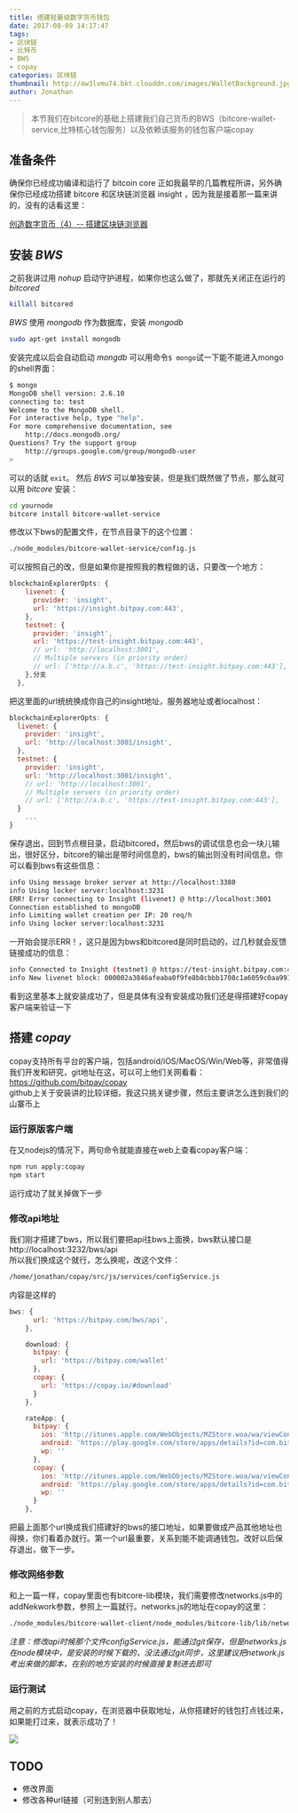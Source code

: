 ```yaml
---
title: 搭建轻量级数字货币钱包
date: 2017-08-09 14:17:47
tags:
- 区块链
- 比特币
- BWS
- copay
categories: 区块链
thumbnail: http://ow3lvmu74.bkt.clouddn.com/images/WalletBackground.jpg
author: Jonathan
---
```


> 本节我们在bitcore的基础上搭建我们自己货币的BWS（bitcore-wallet-service,比特核心钱包服务）以及依赖该服务的钱包客户端copay

## 准备条件

确保你已经成功编译和运行了 bitcoin core 正如我最早的几篇教程所讲，另外确保你已经成功搭建 bitcore 和区块链浏览器 insight ，因为我是接着那一篇来讲的，没有的话看这里：<br>
<!-- more -->
[创造数字货币（4）-- 搭建区块链浏览器](http://www.tiny-calf.com/chuang-zao-shu-zi-huo-bi-4-ji-yu-bitcorede-qu-kuai-lian-liu-lan-qi/)<br>

## 安装 *BWS*
之前我讲过用 *nohup* 启动守护进程，如果你也这么做了，那就先关闭正在运行的 *bitcored*

```bash
killall bitcored
```
*BWS* 使用 *mongodb* 作为数据库，安装 *mongodb*

```bash
sudo apt-get install mongodb
```

安装完成以后会自动启动 *mongdb* 可以用命令`$ mongo`试一下能不能进入mongo的shell界面：

```bash
$ mongo
MongoDB shell version: 2.6.10
connecting to: test
Welcome to the MongoDB shell.
For interactive help, type "help".
For more comprehensive documentation, see
	http://docs.mongodb.org/
Questions? Try the support group
	http://groups.google.com/group/mongodb-user
>

```

可以的话就 `exit`。
然后 *BWS* 可以单独安装，但是我们既然做了节点，那么就可以用 *bitcore* 安装：
```bash
cd yournode
bitcore install bitcore-wallet-service
```

修改以下bws的配置文件，在节点目录下的这个位置：

```bash
./node_modules/bitcore-wallet-service/config.js
```

可以按照自己的改，但是如果你是按照我的教程做的话，只要改一个地方：

```javascript
blockchainExplorerOpts: {
    livenet: {
      provider: 'insight',
      url: 'https://insight.bitpay.com:443',
    },
    testnet: {
      provider: 'insight',
      url: 'https://test-insight.bitpay.com:443',
      // url: 'http://localhost:3001',
      // Multiple servers (in priority order)
      // url: ['http://a.b.c', 'https://test-insight.bitpay.com:443'],
    },分支
  },
```

把这里面的url统统换成你自己的insight地址，服务器地址或者localhost：

```javascript
blockchainExplorerOpts: {
  livenet: {
    provider: 'insight',
    url: 'http://localhost:3001/insight',
  },
  testnet: {
    provider: 'insight',
    url: 'http://localhost:3001/insight',
    // url: 'http://localhost:3001',
    // Multiple servers (in priority order)
    // url: ['http://a.b.c', 'https://test-insight.bitpay.com:443'],
  }
	...
}
```

保存退出，回到节点根目录，启动bitcored，然后bws的调试信息也会一块儿输出，很好区分，bitcore的输出是带时间信息的，bws的输出则没有时间信息。你可以看到bws有这些信息：

```bash
info Using message broker server at http://localhost:3380
info Using locker server:localhost:3231
ERR! Error connecting to Insight (livenet) @ http://localhost:3001
Connection established to mongoDB
info Limiting wallet creation per IP: 20 req/h
info Using locker server:localhost:3231
```

一开始会提示ERR！，这只是因为bws和bitcored是同时启动的，过几秒就会反馈链接成功的信息：

```bash
info Connected to Insight (testnet) @ https://test-insight.bitpay.com:443
info New livenet block: 000002a3846afeaba0f9fe8b8cbbb1708c1a6059c0aa991830384edcb8c6b1e9
```

看到这里基本上就安装成功了，但是具体有没有安装成功我们还是得搭建好copay客户端来验证一下
## 搭建 *copay*
copay支持所有平台的客户端，包括android/iOS/MacOS/Win/Web等，非常值得我们开发和研究，git地址在这，可以可上他们关网看看：<br>https://github.com/bitpay/copay<br>
github上关于安装讲的比较详细，我这只挑关键步骤，然后主要讲怎么连到我们的山寨币上
### 运行原版客户端
在又nodejs的情况下，两句命令就能直接在web上查看copay客户端：
```bash
npm run apply:copay
npm start
```
运行成功了就关掉做下一步
### 修改api地址
我们刚才搭建了bws，所以我们要把api往bws上面换，bws默认接口是 http://localhost:3232/bws/api<br>所以我们换成这个就行，怎么换呢，改这个文件：
```bash
/home/jonathan/copay/src/js/services/configService.js
```
内容是这样的
```javascript
bws: {
      url: 'https://bitpay.com/bws/api',
    },

    download: {
      bitpay: {
        url: 'https://bitpay.com/wallet'
      },
      copay: {
        url: 'https://copay.io/#download'
      }
    },

    rateApp: {
      bitpay: {
        ios: 'http://itunes.apple.com/WebObjects/MZStore.woa/wa/viewContentsUserReviews?id=1149581638&pageNumber=0&sortOrdering=2&type=Purple+Software&mt=8',
        android: 'https://play.google.com/store/apps/details?id=com.bitpay.wallet',
        wp: ''
      },
      copay: {
        ios: 'http://itunes.apple.com/WebObjects/MZStore.woa/wa/viewContentsUserReviews?id=951330296&pageNumber=0&sortOrdering=2&type=Purple+Software&mt=8',
        android: 'https://play.google.com/store/apps/details?id=com.bitpay.copay',
        wp: ''
      }
    },
```
把最上面那个url换成我们搭建好的bws的接口地址，如果要做成产品其他地址也得换，你们看着办就行。第一个url最重要，关系到能不能调通钱包。改好以后保存退出，做下一步。

### 修改网络参数

和上一篇一样，copay里面也有bitcore-lib模块，我们需要修改networks.js中的addNekwork参数，参照上一篇就行。networks.js的地址在copay的这里：

```bash
./node_modules/bitcore-wallet-client/node_modules/bitcore-lib/lib/networks.js
```

*注意：修改api时候那个文件configService.js，能通过git保存，但是networks.js在node模块中，是安装的时候下载的，没法通过git同步，这里建议把network.js考出来做的脚本，在别的地方安装的时候直接复制进去即可*

### 运行测试

用之前的方式启动copay，在浏览器中获取地址，从你搭建好的钱包打点钱过来，如果能打过来，就表示成功了！

![](/images/2017-07-20-10-50-44----.png)

## TODO
* 修改界面
* 修改各种url链接（可别连到别人那去）
